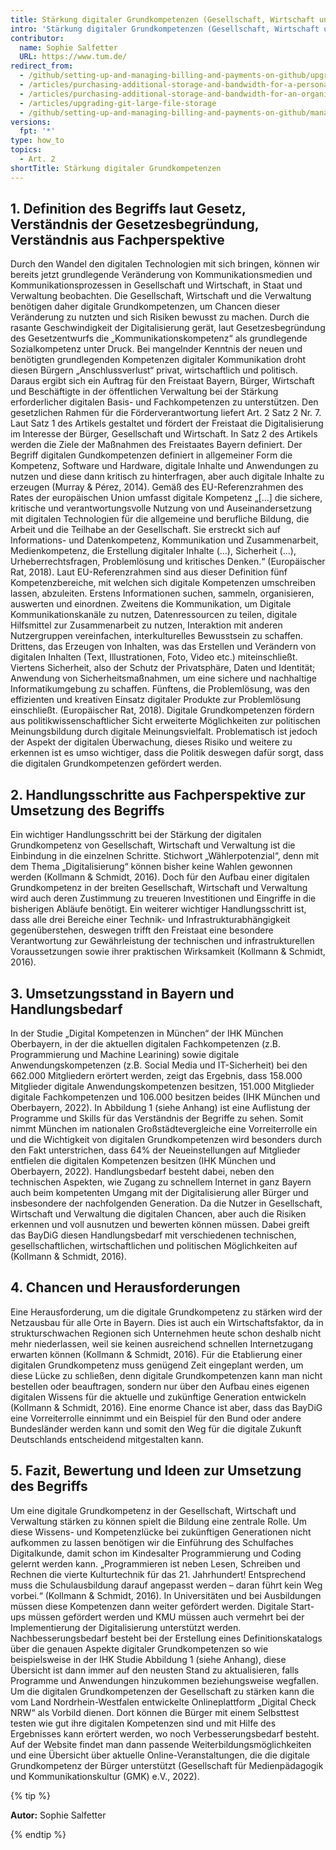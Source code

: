 ```yaml
---
title: Stärkung digitaler Grundkompetenzen (Gesellschaft, Wirtschaft und Verwaltung) - Art. 2 Satz 2 Nr. 7 BayDiG-E
intro: 'Stärkung digitaler Grundkompetenzen (Gesellschaft, Wirtschaft und Verwaltung) - Art. 2 Satz 2 Nr. 7 BayDiG-E'
contributor:
  name: Sophie Salfetter
  URL: https://www.tum.de/
redirect_from:
  - /github/setting-up-and-managing-billing-and-payments-on-github/upgrading-git-large-file-storage
  - /articles/purchasing-additional-storage-and-bandwidth-for-a-personal-account/
  - /articles/purchasing-additional-storage-and-bandwidth-for-an-organization/
  - /articles/upgrading-git-large-file-storage
  - /github/setting-up-and-managing-billing-and-payments-on-github/managing-billing-for-git-large-file-storage/upgrading-git-large-file-storage
versions:
  fpt: '*'
type: how_to
topics:
  - Art. 2
shortTitle: Stärkung digitaler Grundkompetenzen
---
```

## 1. Definition des Begriffs laut Gesetz, Verständnis der Gesetzesbegründung, Verständnis aus Fachperspektive

Durch den Wandel den digitalen Technologien mit sich bringen, können wir bereits jetzt grundlegende Veränderung von Kommunikationsmedien und Kommunikationsprozessen in Gesellschaft und Wirtschaft, in Staat und Verwaltung beobachten. Die Gesellschaft, Wirtschaft und die Verwaltung benötigen daher digitale Grundkompetenzen, um Chancen dieser Veränderung zu nutzten und sich Risiken bewusst zu machen. Durch die rasante Geschwindigkeit der Digitalisierung gerät, laut Gesetzesbegründung des Gesetzentwurfs die „Kommunikationskompetenz“ als grundlegende Sozialkompetenz unter Druck. Bei mangelnder Kenntnis der neuen und benötigten grundlegenden Kompetenzen digitaler Kommunikation droht diesen Bürgern „Anschlussverlust“ privat, wirtschaftlich und politisch. Daraus ergibt sich ein Auftrag für den Freistaat Bayern, Bürger, Wirtschaft und Beschäftigte in der öffentlichen Verwaltung bei der Stärkung erforderlicher digitalen Basis- und Fachkompetenzen zu unterstützen. Den gesetzlichen Rahmen für die Förderverantwortung liefert Art. 2 Satz 2 Nr. 7. Laut Satz 1 des Artikels gestaltet und fördert der Freistaat die Digitalisierung im Interesse der Bürger, Gesellschaft und Wirtschaft. In Satz 2 des Artikels werden die Ziele der Maßnahmen des Freistaates Bayern definiert. Der Begriff digitalen Gundkompetenzen definiert in allgemeiner Form die Kompetenz, Software und Hardware, digitale Inhalte und Anwendungen zu nutzen und diese dann kritisch zu hinterfragen, aber auch digitale Inhalte zu erzeugen (Murray & Pérez, 2014). Gemäß des EU-Referenzrahmen des Rates der europäischen Union umfasst digitale Kompetenz „[...] die sichere, kritische und verantwortungsvolle Nutzung von und Auseinandersetzung mit digitalen Technologien für die allgemeine und berufliche Bildung, die Arbeit und die Teilhabe an der Gesellschaft. Sie erstreckt sich auf Informations- und Datenkompetenz, Kommunikation und Zusammenarbeit, Medienkompetenz, die Erstellung digitaler Inhalte (...), Sicherheit (...), Urheberrechtsfragen, Problemlösung und kritisches Denken.“ (Europäischer Rat, 2018). Laut EU-Referenzrahmen sind aus dieser Definition fünf Kompetenzbereiche, mit welchen sich digitale Kompetenzen umschreiben lassen, abzuleiten. Erstens Informationen suchen, sammeln, organisieren, auswerten und einordnen. Zweitens die Kommunikation, um Digitale Kommunikationskanäle zu nutzen, Datenressourcen zu teilen, digitale Hilfsmittel zur Zusammenarbeit zu nutzen, Interaktion mit anderen Nutzergruppen vereinfachen, interkulturelles Bewusstsein zu schaffen. Drittens, das Erzeugen von Inhalten, was das Erstellen und Verändern von digitalen Inhalten (Text, Illustrationen, Foto, Video etc.) miteinschließt. Viertens Sicherheit, also der Schutz der Privatsphäre, Daten und Identität; Anwendung von Sicherheitsmaßnahmen, um eine sichere und nachhaltige Informatikumgebung zu schaffen. Fünftens, die Problemlösung, was den effizienten und kreativen Einsatz digitaler Produkte zur Problemlösung einschließt. (Europäischer Rat, 2018). Digitale Grundkompetenzen fördern aus politikwissenschaftlicher Sicht erweiterte Möglichkeiten zur politischen Meinungsbildung durch digitale Meinungsvielfalt. Problematisch ist jedoch der Aspekt der digitalen Überwachung, dieses Risiko und weitere zu erkennen ist es umso wichtiger, dass die Politik deswegen dafür sorgt, dass die digitalen Grundkompetenzen gefördert werden.

## 2. Handlungsschritte aus Fachperspektive zur Umsetzung des Begriffs

Ein wichtiger Handlungsschritt bei der Stärkung der digitalen Grundkompetenz von Gesellschaft, Wirtschaft und Verwaltung ist die Einbindung in die einzelnen Schritte. Stichwort „Wählerpotenzial“, denn mit dem Thema „Digitalisierung“ können bisher keine Wahlen gewonnen werden (Kollmann & Schmidt, 2016). Doch für den Aufbau einer digitalen Grundkompetenz in der breiten Gesellschaft, Wirtschaft und Verwaltung wird auch deren Zustimmung zu treueren Investitionen und Eingriffe in die bisherigen Abläufe benötigt. Ein weiterer wichtiger Handlungsschritt ist, dass alle drei Bereiche einer Technik- und Infrastrukturabhängigkeit gegenüberstehen, deswegen trifft den Freistaat eine besondere Verantwortung zur Gewährleistung der technischen und infrastrukturellen Voraussetzungen sowie ihrer praktischen Wirksamkeit (Kollmann & Schmidt, 2016).

## 3. Umsetzungsstand in Bayern und Handlungsbedarf

In der Studie „Digital Kompetenzen in München“ der IHK München Oberbayern, in der die aktuellen digitalen Fachkompetenzen (z.B. Programmierung und Machine Learining) sowie digitale Anwendungskompetenzen (z.B. Social Media und IT-Sicherheit) bei den 662.000 Mitgliedern erörtert werden, zeigt das Ergebnis, dass 158.000 Mitglieder digitale Anwendungskompetenzen besitzen, 151.000 Mitglieder digitale Fachkompetenzen und 106.000 besitzen beides (IHK München und Oberbayern, 2022). In Abbildung 1 (siehe Anhang) ist eine Auflistung der Programme und Skills für das Verständnis der Begriffe zu sehen. Somit nimmt München im nationalen Großstädtevergleiche eine Vorreiterrolle ein und die Wichtigkeit von digitalen Grundkompetenzen wird besonders durch den Fakt unterstrichen, dass 64% der Neueinstellungen auf Mitglieder entfielen die digitalen Kompetenzen besitzen (IHK München und Oberbayern, 2022). Handlungsbedarf besteht dabei, neben den technischen Aspekten, wie Zugang zu schnellem Internet in ganz Bayern auch beim kompetenten Umgang mit der Digitalisierung aller Bürger und insbesondere der nachfolgenden Generation. Da die Nutzer in Gesellschaft, Wirtschaft und Verwaltung die digitalen Chancen, aber auch die Risiken erkennen und voll ausnutzen und bewerten können müssen. Dabei greift das BayDiG diesen Handlungsbedarf mit verschiedenen technischen, gesellschaftlichen, wirtschaftlichen und politischen Möglichkeiten auf (Kollmann & Schmidt, 2016).

## 4. Chancen und Herausforderungen

Eine Herausforderung, um die digitale Grundkompetenz zu stärken wird der Netzausbau für alle Orte in Bayern. Dies ist auch ein Wirtschaftsfaktor, da in strukturschwachen Regionen sich Unternehmen heute schon deshalb nicht mehr niederlassen, weil sie keinen ausreichend schnellen Internetzugang erwarten können (Kollmann & Schmidt, 2016). Für die Etablierung einer digitalen Grundkompetenz muss genügend Zeit eingeplant werden, um diese Lücke zu schließen, denn digitale Grundkompetenzen kann man nicht bestellen oder beauftragen, sondern nur über den Aufbau eines eigenen digitalen Wissens für die aktuelle und zukünftige Generation entwickeln (Kollmann & Schmidt, 2016). Eine enorme Chance ist aber, dass das BayDiG eine Vorreiterrolle einnimmt und ein Beispiel für den Bund oder andere Bundesländer werden kann und somit den Weg für die digitale Zukunft Deutschlands entscheidend mitgestalten kann.

## 5. Fazit, Bewertung und Ideen zur Umsetzung des Begriffs

Um eine digitale Grundkompetenz in der Gesellschaft, Wirtschaft und Verwaltung stärken zu können spielt die Bildung eine zentrale Rolle. Um diese Wissens- und Kompetenzlücke bei zukünftigen Generationen nicht aufkommen zu lassen benötigen wir die Einführung des Schulfaches Digitalkunde, damit schon im Kindesalter Programmierung und Coding gelernt werden kann. „Programmieren ist neben Lesen, Schreiben und Rechnen die vierte Kulturtechnik für das 21. Jahrhundert! Entsprechend muss die Schulausbildung darauf angepasst werden – daran führt kein Weg vorbei.“ (Kollmann & Schmidt, 2016). In Universitäten und bei Ausbildungen müssen diese Kompetenzen dann weiter gefördert werden. Digitale Start-ups müssen gefördert werden und KMU müssen auch vermehrt bei der Implementierung der Digitalisierung unterstützt werden. Nachbesserungsbedarf besteht bei der Erstellung eines Definitionskatalogs über die genauen Aspekte digitaler Grundkompetenzen so wie beispielsweise in der IHK Studie Abbildung 1 (siehe Anhang), diese Übersicht ist dann immer auf den neusten Stand zu aktualisieren, falls Programme und Anwendungen hinzukommen beziehungsweise wegfallen. Um die digitalen Grundkompetenzen der Gesellschaft zu stärken kann die vom Land Nordrhein-Westfalen entwickelte Onlineplattform „Digital Check NRW“ als Vorbild dienen. Dort können die Bürger mit einem Selbsttest testen wie gut ihre digitalen Kompetenzen sind und mit Hilfe des Ergebnisses kann erörtert werden, wo noch Verbesserungsbedarf besteht. Auf der Website findet man dann passende Weiterbildungsmöglichkeiten und eine Übersicht über aktuelle Online-Veranstaltungen, die die digitale Grundkompetenz der Bürger unterstützt (Gesellschaft für Medienpädagogik und Kommunikationskultur (GMK) e.V., 2022).


{% tip %}

**Autor:** Sophie Salfetter

{% endtip %}
